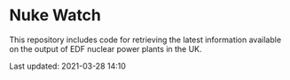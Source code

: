 # Nuke Watch

This repository includes code for retrieving the latest information available on the output of EDF nuclear power plants in the UK.

Last updated: 2021-03-28 14:10